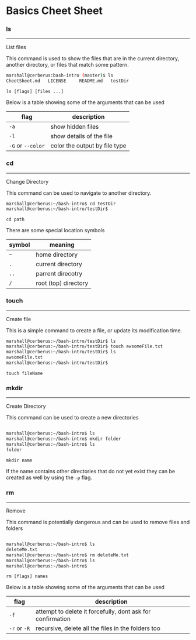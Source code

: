 # Basics Cheet Sheet


### ls
---
List files

This command is used to show the files that are in the current directory, another directory, or files that match some pattern.

```bash
marshall@cerberus:bash-intro (master)$ ls
CheetSheet.md	LICENSE		README.md	testDir
````

`ls [flags] [files ...]`

Below is a table showing some of the arguments that can be used

| flag | description |
| ---- | ----- |
| `-a` | show hidden files |
| `-l` | show details of the file |
| `-G` or `--color` |  color the output by file type|


### cd
---
Change Directory

This command can be used to navigate to another directory.

```bash
marshall@cerberus:~/bash-intro$ cd testDir
marshall@cerberus:~/bash-intro/testDir$ 
````

`cd path`

There are some special location symbols

| symbol | meaning |
| ----- | ------- |
| `~` | home directory |
| `.` | current directory |
| `..` | parrent direcotry |
| `/` | root (top) directory|


### touch
---
Create file

This is a simple command to create a file, or update its modification time.

```bash
marshall@cerberus:~/bash-intro/testDir$ ls
marshall@cerberus:~/bash-intro/testDir$ touch awsomeFile.txt
marshall@cerberus:~/bash-intro/testDir$ ls
awsomeFile.txt
marshall@cerberus:~/bash-intro/testDir$
````

`touch fileName`


### mkdir
---
Create Directory

This command can be used to create a new directories

```bash

marshall@cerberus:~/bash-intro$ ls
marshall@cerberus:~/bash-intro$ mkdir folder
marshall@cerberus:~/bash-intro$ ls
folder
````

`mkdir name`

If the name contains other directories that do not yet exist they can be created as well by using the `-p` flag. 


### rm
---
Remove

This command is potentially dangerous and can be used to remove files and folders

```bash

marshall@cerberus:~/bash-intro$ ls
deleteMe.txt
marshall@cerberus:~/bash-intro$ rm deleteMe.txt
marshall@cerberus:~/bash-intro$ ls
marshall@cerberus:~/bash-intro$
````

`rm [flags] names`


Below is a table showing some of the arguments that can be used

| flag | description |
| ---- | ----- |
| `-f` | attempt to delete it forcefully, dont ask for confirmation |
| `-r` or `-R` | recursive, delete all the files in the folders too |


